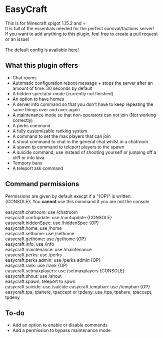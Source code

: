 # EasyCraft
This is for Minecraft spigot 1.15.2 and +<br>
It is full of the essentials needed for the perfect survival/factions server!<br>
If you want to add anything to this plugin, feel free to create a pull request or an issue!<br>
<br>
The default config is available [here](https://github.com/ImDaBigBoss/EasyCraft/tree/master/src/config.yml)!<br>

## What this plugin offers
* Chat rooms
* Automatic configuration reboot message + stops the server after an amount of time: 30 seconds by default
* A hidden spectator mode (currently not finished)
* An option to have homes
* A server info command so that you don't have to keep repeating the same things over and over again
* A maintenance mode so that non-operators can not join (Not working correctly)
* A perks command
* A fully customizable ranking system
* A command to set the max players that can join
* A shout command to chat in the general chat whilst in a chatroom
* A spawn tp command to teleport players to the spawn
* A suicide command, use instead of shooting yourself or jumping off a cliff or into lava
* Tempory bans
* A teleport ask command

## Command permissions
Permissions are given by default execpt if a "{OP}" is written.<br>
{CONSOLE}: You **cannot** use this command if you are not the console<br>
<br>
easycraft.chatroom: use /chatroom<br>
easycraft.confupdate: use /confupdate {CONSOLE}<br>
easycraft.hiddenSpec: use /hiddenSpec {OP}<br>
easycraft.home: use /home<br>
easycraft.sethome: use /sethome<br>
easycraft.gethome: use /gethome {OP}<br>
easycraft.info: use /info<br>
easycraft.maintenance: use /maintenance<br>
easycraft.perks: use /perks<br>
easycraft.perks.admin: use /perks admin {OP}<br>
easycraft.rank: use /rank {OP}<br>
easycraft.setmaxplayers: use /setmaxplayers {CONSOLE}<br>
easycraft.shout: use /shout<br>
easycraft.spawn: teleport to spwn<br>
easycraft.suicide: use /suicide
easycraft.tempban: use /tempban {OP}<br>
easycraft.tpa, tpahere, tpaccept or tpdeny: use /tpa, tpahere, tpaccept, tpdeny<br>

## To-do
* Add an option to enable or disable commands
* Add a permission to bypass maintenance mode
